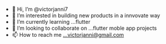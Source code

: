 - 👋 Hi, I’m @victorjanni7
- 👀 I’m interested in building new products in a innvovate way
- 🌱 I’m currently learning ...flutter
- 💞️ I’m looking to collaborate on ...flutter moble app projects
- 📫 How to reach me ...victorjanni@gmail.com

<!---
victorjanni7/victorjanni7 is a ✨ special ✨ repository because its `README.md` (this file) appears on your GitHub profile.
You can click the Preview link to take a look at your changes.
--->
